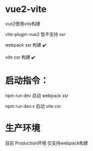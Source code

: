# vue2-vite

vue2使用vite构建

 vite-plugin-vue2  暂不支持 ssr

 webpack ssr 构建 ✔️

 vite csr 构建 ✔️

# 启动指令：

  npm run dev 启动 webpack ssr

  npm run dev:v 启动 vite csr

# 生产环境
  目前 Production环境 仅支持webpack构建
